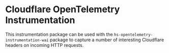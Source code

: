 # Cloudflare OpenTelemetry Instrumentation

This instrumentation package can be used with the `hs-opentelemetry-instrumentation-wai` package to capture a number of interesting Cloudflare headers on incoming HTTP requests.
